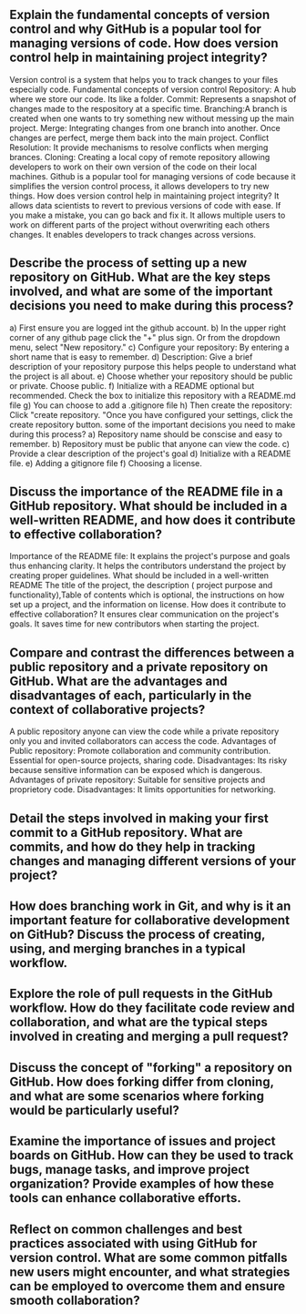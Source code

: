 
## Explain the fundamental concepts of version control and why GitHub is a popular tool for managing versions of code. How does version control help in maintaining project integrity?
Version control is a system that helps you to track changes to your files especially code. 
Fundamental concepts of version control
Repository:  A hub where we store our code.  Its like a folder.
Commit:  Represents a snapshot of changes made to the respository at a specific time.
Branching:A branch is created when one wants to try something new without messing up the main project.
Merge:  Integrating changes from one branch into another.  Once changes are perfect, merge them back into the main project.
Conflict Resolution:  It provide mechanisms to resolve conflicts when merging brances.
Cloning:  Creating a local copy of remote repository allowing developers to work on their own version of the code on their local machines.
Github is a popular tool for managing versions of code because it simplifies the version control process, it allows developers to try new things.
How does version control help in maintaining project integrity?
It allows data scientists to revert to previous versions of code with ease. If you make a mistake, you can go back and fix it.
It allows multiple users to work on different parts of the project without overwriting each others changes.
It enables developers to track changes across versions.
## Describe the process of setting up a new repository on GitHub. What are the key steps involved, and what are some of the important decisions you need to make during this process?
a) First ensure you are logged int the github account.
b) In the upper right corner of any github page click the "+" plus sign.
Or from the dropdown menu, select "New repository."
c) Configure your repository:  By entering a short name that is easy to remember.
d) Description:  Give a  brief description of your repository purpose this helps people to understand what the project is all about.
e) Choose whether your repository should be public or private.  Choose public.
f)  Initialize with a README optional but recommended.  Check the box to initialize this repository with a README.md file 
g)  You can choose to add a .gitignore file
h)  Then create the repository:  Click "create repository.  "Once you have configured your settings, click the create repository button.
some of the important decisions you need to make during this process?
a)  Repository name should be conscise and easy to remember.
b)  Repository must be public that anyone can view the code.
c)  Provide a clear description of the project's goal
d)  Initialize with a README file.
e)  Adding a gitignore file
f)  Choosing a license.


## Discuss the importance of the README file in a GitHub repository. What should be included in a well-written README, and how does it contribute to effective collaboration?
Importance of the README file:  It explains  the project's purpose and goals thus enhancing clarity.  It helps the contributors understand the project by creating proper guidelines.
What should be included in a well-written README
The title of the project, the description (  project purpose and functionality),Table of contents which is optional, the instructions on how set up a project, and the information on license.
How does it contribute to effective collaboration?
It ensures clear communication on the project's goals.
It saves time for new contributors when starting the project.

## Compare and contrast the differences between a public repository and a private repository on GitHub. What are the advantages and disadvantages of each, particularly in the context of collaborative projects?
A public repository anyone can view the code while a private repository only you and invited  collaborators can access the code.
Advantages of Public repository:  Promote collaboration and community contribution.  Essential for open-source projects, sharing code.
Disadvantages:  Its risky because sensitive information can be exposed which is dangerous.
Advantages of private repository:  Suitable for sensitive projects and proprietory code.
Disadvantages: It limits opportunities  for networking.

## Detail the steps involved in making your first commit to a GitHub repository. What are commits, and how do they help in tracking changes and managing different versions of your project?

## How does branching work in Git, and why is it an important feature for collaborative development on GitHub? Discuss the process of creating, using, and merging branches in a typical workflow.

## Explore the role of pull requests in the GitHub workflow. How do they facilitate code review and collaboration, and what are the typical steps involved in creating and merging a pull request?

## Discuss the concept of "forking" a repository on GitHub. How does forking differ from cloning, and what are some scenarios where forking would be particularly useful?

## Examine the importance of issues and project boards on GitHub. How can they be used to track bugs, manage tasks, and improve project organization? Provide examples of how these tools can enhance collaborative efforts.

## Reflect on common challenges and best practices associated with using GitHub for version control. What are some common pitfalls new users might encounter, and what strategies can be employed to overcome them and ensure smooth collaboration?
